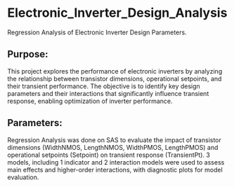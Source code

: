 # Electronic_Inverter_Design_Analysis
Regression Analysis of Electronic Inverter Design Parameters.

## Purpose:
This project explores the performance of electronic inverters by analyzing the relationship between transistor dimensions, operational setpoints, and their transient performance.
The objective is to identify key design parameters and their interactions that significantly influence transient response, enabling optimization of inverter performance.

## Parameters:
Regression Analysis was done on SAS to evaluate the impact of transistor dimensions (WidthNMOS, LengthNMOS, WidthPMOS, LengthPMOS) and operational setpoints (Setpoint) on transient response (TransientPt). 
3 models, including 1 indicator and 2 interaction models were used to assess main effects and higher-order interactions, with diagnostic plots for model evaluation.
